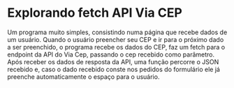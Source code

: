 # Explorando fetch API Via CEP

Um programa muito simples, consistindo numa página que recebe dados de um usuário. Quando o usuário preencher seu CEP e ir para o próximo dado a ser preenchido, o programa recebe os dados do CEP, faz um fetch para o endpoint da API do Via Cep, passando o cep recebido como parâmetro. Após receber os dados de resposta da API, uma função percorre o JSON recebido e, caso o dado recebido conste nos pedidos do formulário ele já preenche automaticamente o espaço para o usuário.